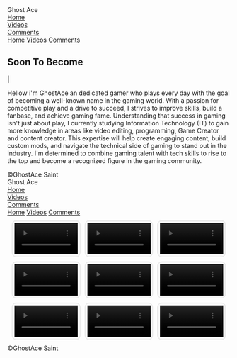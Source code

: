 <html lang="en">
<head>
    <meta charset="UTF-8">
    <meta name="viewport" content="width=device-width, initial-scale=1.0">
    <link rel="stylesheet" href="https://cdnjs.cloudflare.com/ajax/libs/font-awesome/6.5.1/css/all.min.css">
    <link rel="stylesheet" href="https://unpkg.com/aos@next/dist/aos.css" />
    <link rel="stylesheet" href="style.css">
    <title>GhsotAce Saint</title>
</head>
<body>
    <nav>
        <div class="nav-container">
            <div class="logo" data-aos="zoom-in" data-aos-duration="1500">
                Ghost <span>Ace</span>
            </div>
            <div class="links">
                <div class="link" data-aos="fade-up" data-aos-duration="1500" data-aos-delay="300"><a href="Gamer.html">Home</a></div>
                <div class="link" data-aos="fade-up" data-aos-duration="1500" data-aos-delay="400"><a href="videos.html">Videos</a></div>
                <div class="link" data-aos="fade-up" data-aos-duration="1500" data-aos-delay="500"><a href="Comment.html">Comments</a></div>
        </div>
        <i class="fa-solid fa-bars hamburg" onclick="hamburg()"></i>
    </div>
        <div class="dropdown">
            <div class="links">
                <a href="Gamer.html">Home</a>
                <a href="videos.html">Videos</a>
                <a href="Comment.html">Comments</a>
                <i class="fa-solid fa-xmark cancel" onclick="cancel()"></i>
            </div>
        </div>
    </nav>
    <section>
        <div class="main-container">
            <div class="image" data-aos="zoom-out" data-aos-duration="3000">
                <img src="C:\Users\LENOVO\Pictures\Fondo Ghost Legendario.jpg" alt="">
            </div>
            <div class="content">
                <h1 data-aos="fade-left" data-aos-duration="1500" data-aos-delay="700">Soon To Become</h1>
                <div class="typewriter" data-aos="fade-right" data-aos-duration="1500" data-aos-delay="900"><span class="typewriter-text"></span><label for="">|</label></div>
                <p data-aos="flip-down" data-aos-duration="1500" data-aos-delay="1100">Hellow i'm GhostAce an dedicated gamer who plays 
                    every day with the goal of becoming a well-known name in the gaming world. With a passion for competitive play and 
                    a drive to succeed, I strives to improve skills, build a fanbase, and achieve gaming fame.
                    Understanding that success in gaming isn't just about play, I currently studying Information Technology (IT) to gain
                    more knowledge in areas like video editing, programming, Game Creator and content creator. This expertise will help 
                    create engaging content, build custom mods, and navigate the technical side of gaming to stand out in the industry.                   
                    I'm determined to combine gaming talent with tech skills to rise to the top and become a recognized figure in the 
                    gaming community.</p>
                <div class="social-links">
                    <a href="https://www.facebook.com/me/" data-aos="fade-up" data-aos-duration="1500" data-aos-delay="1400"><i class="fa-brands fa-facebook"></i></a>
                    <a href="https://www.tiktok.com/@3ghostace3?is_from_webapp=1&sender_device=pc" data-aos="fade-up" data-aos-duration="1500" data-aos-delay="1500"><i class="fa-brands fa-tiktok"></i></a>
                    <a href="http://www.youtube.com/@Ghost-Ace35" data-aos="fade-up" data-aos-duration="1500" data-aos-delay="1600"><i class="fa-brands fa-youtube"></i></a>
                </div>
            </div>
        </div>
        <footer>&copy;GhostAce Saint</footer>
    </section>
    <script src="https://unpkg.com/aos@next/dist/aos.js"></script>
    <script>
      AOS.init({offset:0});
    </script>
    <script src="script.js"></script>
</body>
</html>

<!DOCTYPE html>
<html lang="en">
<head>
    <meta charset="UTF-8">
    <meta name="viewport" content="width=device-width, initial-scale=1.0">
    <link rel="stylesheet" href="https://cdnjs.cloudflare.com/ajax/libs/font-awesome/6.5.1/css/all.min.css">
    <link rel="stylesheet" href="https://unpkg.com/aos@next/dist/aos.css" />
    <link rel="stylesheet" href="style.css">
    <title>GhsotAce Saint</title>
    <style>
      .video-grid {
        display: grid;
        grid-template-columns: repeat(3, 1fr);
        gap: 10px;
        overflow-y: auto;
        max-height: 600px;
        padding: 10px;
      }
      .video-grid-item {
        background-color: #f7f7f7;
        padding: 5px;
        border: 1px solid #ddd;
        border-radius: 10px;
        cursor: pointer;
      } 
      .video-grid-item:hover {
        background-color: #eee;
      }
    </style>
</head>
<body>
    <nav>
      <div class="nav-container">
        <div class="logo" data-aos="zoom-in" data-aos-duration="1500">
            Ghost <span>Ace</span>
        </div>
        <div class="links">
            <div class="link" data-aos="fade-up" data-aos-duration="1500" data-aos-delay="300"><a href="Gamer.html">Home</a></div>
            <div class="link" data-aos="fade-up" data-aos-duration="1500" data-aos-delay="400"><a href="Videos.html">Videos</a></div>
            <div class="link" data-aos="fade-up" data-aos-duration="1500" data-aos-delay="500"><a href="Comment.html">Comments</a></div>
    </div>
    <i class="fa-solid fa-bars hamburg" onclick="hamburg()"></i>
</div>
    <div class="dropdown">
        <div class="links">
            <a href="Gamer.html">Home</a>
            <a href="Videos.html">Videos</a>
            <a href="Comment.html">Comments</a>
            <i class="fa-solid fa-xmark cancel" onclick="cancel()"></i>
        </div>
    </div>
    </nav>
    <section class="video-grid">
      <div class="video-grid-item" data-aos="fade-up" data-aos-duration="1500" data-aos-delay="100">
        <video width="100%" height="100%" controls>
          <source src="Gameplay0.mp4" type="video/mp4">
          Your browser does not support the video tag.
        </video>
      </div>
      <div class="video-grid-item" data-aos="fade-up" data-aos-duration="1500" data-aos-delay="200">
        <video width="100%" height="100%" controls>
          <source src="Gameplay 1.mp4" type="video/mp4">
          Your browser does not support the video tag.
        </video>
      </div>
      <div class="video-grid-item" data-aos="fade-up" data-aos-duration="1500" data-aos-delay="200">
        <video width="100%" height="100%" controls>
          <source src="Gameplay2.mp4" type="video/mp4">
          Your browser does not support the video tag.
        </video>
      </div>
      <div class="video-grid-item" data-aos="fade-up" data-aos-duration="1500" data-aos-delay="200">
        <video width="100%" height="100%" controls>
          <source src="Gameplay3.mp4" type="video/mp4">
          Your browser does not support the video tag.
        </video>
      </div>
      <div class="video-grid-item" data-aos="fade-up" data-aos-duration="1500" data-aos-delay="1000">
        <video width="100%" height="100%" controls>
          <source src="Gameplay4.mp4" type="video/mp4">
          Your browser does not support the video tag.
        </video>
      </div>
      <div class="video-grid-item" data-aos="fade-up" data-aos-duration="1500" data-aos-delay="1100">
        <video width="100%" height="100%" controls>
          <source src="Gameplay5.mp4" type="video/mp4">
          Your browser does not support the video tag.
        </video>
      </div>
      <div class="video-grid-item" data-aos="fade-up" data-aos-duration="1500" data-aos-delay="200">
        <video width="100%" height="100%" controls>
          <source src="Gameplay6.mp4" type="video/mp4">
          Your browser does not support the video tag.
        </video>
      </div>
      <div class="video-grid-item" data-aos="fade-up" data-aos-duration="1500" data-aos-delay="200">
        <video width="100%" height="100%" controls>
          <source src="Gameplay7.mp4" type="video/mp4">
          Your browser does not support the video tag.
        </video>
      </div>
      <div class="video-grid-item" data-aos="fade-up" data-aos-duration="1500" data-aos-delay="200">
        <video width="100%" height="100%" controls>
          <source src="Gamplay8.mp4" type="video/mp4">
          Your browser does not support the video tag.
        </video>
      </div>
    </section>
    <footer>&copy;GhostAce Saint</footer>
    <script src="https://unpkg.com/aos@next/dist/aos.js"></script>
    <script>
      AOS.init({offset:0});
    </script>
    <script src="videos.js"></script>
</body>
</html>
